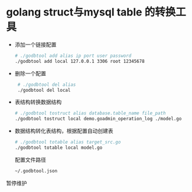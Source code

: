 # golang struct与mysql table 的转换工具 
- 添加一个链接配置
  ```bash
  # ./godbtool add alias ip port user password
  ./godbtool add local 127.0.0.1 3306 root 12345678
  ```

- 删除一个配置

  ```bash
   # ./godbtool del alias
   ./godbtool del local
  ```

- 表结构转换数据结构

  ```bash
  # ./godbtool tostruct alias database.table_name file_path
  ./godbtool tostruct local demo.goadmin_operation_log ./model.go
  ```

- 数据结构转化表结构，根据配置自动创建表

  ```bash
  # ./godbtool totable alias target_src.go
  ./godbtool totable local model.go
  ```

  配置文件路径

  ```bash
  ~/.godbtool.json
  ```

 暂停维护	 

